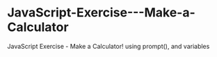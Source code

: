 # JavaScript-Exercise---Make-a-Calculator
JavaScript Exercise - Make a Calculator! using prompt(), and variables
